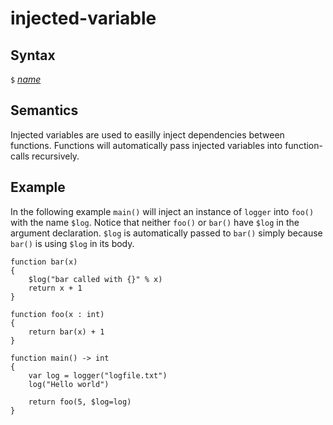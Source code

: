# injected-variable

## Syntax

`$` [_name_](name.md)

## Semantics
Injected variables are used to easilly inject dependencies between functions.
Functions will automatically pass injected variables into function-calls recursively.

## Example

In the following example `main()` will inject an instance of `logger` into
`foo()` with the name `$log`. Notice that neither `foo()` or `bar()` have `$log`
in the argument declaration. `$log` is automatically passed to `bar()` simply
because `bar()` is using `$log` in its body.
```
function bar(x)
{
    $log("bar called with {}" % x)
    return x + 1
}

function foo(x : int)
{
    return bar(x) + 1
}

function main() -> int
{
    var log = logger("logfile.txt")
    log("Hello world")

    return foo(5, $log=log)
}
```
